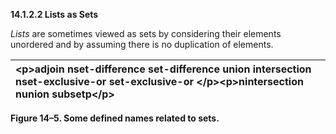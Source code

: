 **14.1.2.2 Lists as Sets** 

*Lists* are sometimes viewed as sets by considering their elements unordered and by assuming there is no duplication of elements. 

|\<p\>**adjoin nset-difference set-difference union intersection nset-exclusive-or set-exclusive-or** \</p\>\<p\>**nintersection nunion subsetp**\</p\>|
| :- |


**Figure 14–5. Some defined names related to sets.** 

